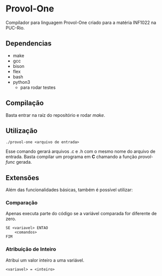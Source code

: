 # Provol-One
Compilador para linguagem Provol-One criado para a matéria INF1022 na PUC-Rio.

## Dependencias

* make
* gcc
* bison
* flex
* bash
* python3
	* para rodar testes

## Compilação

Basta entrar na raíz do repositório e rodar *make*.

## Utilização

```shell
./provol-one <arquivo de entrada>
```

Esse comando gerará arquivos .c e .h com o mesmo nome do arquivo de entrada.
Basta compilar um programa em **C** chamando a função *provol-func* gerada.

## Extensões

Além das funcionalidades básicas, também é possível utilizar:

### Comparação

Apenas executa parte do código se a variável comparada for diferente de zero.

```
SE <variavel> ENTAO
	<comandos>
FIM
```

### Atribuição de Inteiro

Atribui um valor inteiro a uma variável.

```
<variavel> = <inteiro>
```

